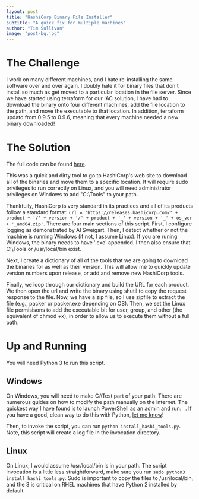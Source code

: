 ```yaml
---
layout: post
title: "HashiCorp Binary File Installer"
subtitle: "A quick fix for multiple machines"
author: "Tim Sullivan"
image: "post-bg.jpg"
---
```


# The Challenge
I work on many different machines, and I hate re-installing the same software over and over again. I doubly hate it for binary files that don't install so much as get moved to a particular location in the file server. Since we have started using terraform for our IAC solution, I have had to download the binary onto four different machines, add the file location to the path, and move the executable to that location. In addition, terraform updatd from 0.9.5 to 0.9.6, meaning that every machine needed a new binary downloaded!

# The Solution
The full code can be found [here](https://gist.github.com/tjsullivan1/8e489e68f3b7b5c0827540795cef2608). 

This was a quick and dirty tool to go to HashiCorp's web site to download all of the binaries and move them to a specific location. It will require sudo privileges to run correctly on Linux, and you will need administrator privileges on Windows to add "C:\Tools" to your path.

Thankfully, HashiCorp is very standard in its practices and all of its products follow a standard format: 
`url = 'https://releases.hashicorp.com/' + product + '/' + version + '/' + product + '_' + version + '_' + os_ver + '_amd64.zip'`. There are four main sections of this script. First, I configure logging as demonstrated by Al Sweigart. Then, I detect whether or not the machine is running Windows (if not, I assume Linux). If you are runing Windows, the binary needs to have '.exe' appended. I then also ensure that C:\Tools or /usr/local/bin exist.

Next, I create a dictionary of all of the tools that we are going to download the binaries for as well as their version. This will allow me to quickly update version numbers upon release, or add and remove new HashiCorp tools. 

Finally, we loop through our dictionary and build the URL for each product. We then open the url and write the binary using shutil to copy the request response to the file. Now, we have a zip file, so I use zipfile to extract the file (e.g., packer or packer.exe depending on OS). Then, we set the Linux file permisisons to add the executable bit for user, group, and other (the equivalent of chmod +x), in order to allow us to execute them without a full path. 

# Up and Running
You will need Python 3 to run this script. 

## Windows
On Windows, you will need to make C:\Test part of your path. There are numerous guides on how to modify the path manually on the internet. The quickest way I have found is to launch PowerShell as an admin and run: ` `. If you have a good, clean way to do this with Python, [let me know](https://tjsullivan1.github.io/contact)!

Then, to invoke the script, you can run `python install_hashi_tools.py`. Note, this script will create a log file in the invocation directory. 

## Linux 
On Linux, I would assume /usr/local/bin is in your path. The script invocation is a little less straightforward, make sure you run `sudo python3 install_hashi_tools.py`. Sudo is important to copy the files to /usr/local/bin, and the 3 is critical on RHEL machines that have Python 2 installed by default. 
